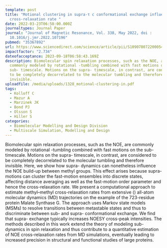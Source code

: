 ```yaml
---
template: post
title: "Motional clustering in supra-τ c conformational exchange influences NOE
  cross-relaxation rate "
date: 2022-03-23T06:58:00.000Z
journaltypes: Journal Paper
journal: "Journal of Magnetic Resonance, Vol. 338, May 2022, doi :
  10.1016/j.jmr.2022.107196"
pubmed: "35367892"
url: https://www.sciencedirect.com/science/article/pii/S1090780722000544?via%3Dihub
impactfactor: "2.734"
dateofacceptance: 2023-09-18T06:58:43.169Z
description: Biomolecular spin relaxation processes, such as the NOE, are
  commonly modeled by rotational -tumbling combined with fast motions on the
  sub- timescale. Motions on the supra- timescale, in contrast, are considered
  to be completely decorrelated to the molecular tumbling and therefore
  invisible.
uploadfile: /media/uploads/1328_motional-clustering-in.pdf
tags:
  - Kolloff C
  - Mazur A
  - Marzinek JK
  - Bond PJ
  - Olsson S
  - Hiller S
categories:
  - Biomolecular Modelling and Design Division
  - Multiscale Simulation, Modelling and Design
---
```

<!--StartFragment-->

Biomolecular spin relaxation processes, such as the NOE, are commonly modeled by rotational -tumbling combined with fast motions on the sub- timescale. Motions on the supra- timescale, in contrast, are considered to be completely decorrelated to the molecular tumbling and therefore invisible. Here, we show how supra- dynamics can nonetheless influence the NOE build-up between methyl groups. This effect arises because supra- motions can cluster the fast-motion ensembles into discrete states, affecting distance averaging as well as the fast-motion order parameter and hence the cross-relaxation rate. We present a computational approach to estimate methyl–methyl cross-relaxation rates from extensive () all-atom molecular dynamics (MD) trajectories on the example of the 723-residue protein Malate Synthase G. The approach uses Markov state models (MSMs) to resolve transitions between metastable states and thus to discriminate between sub- and supra- conformational exchange. We find that supra- exchange typically increases NOESY cross-peak intensities. The methods described in this work extend the theory of modeling sub- dynamics in spin relaxation and thus contribute to a quantitative estimation of NOE cross-relaxation rates from MD simulations, eventually leading to increased precision in structural and functional studies of large proteins.

<!--EndFragment-->